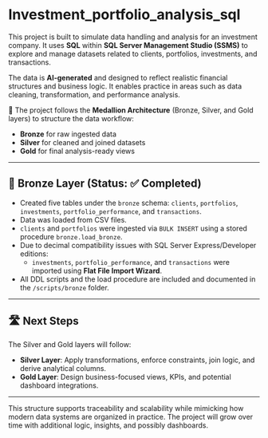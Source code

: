 # Investment_portfolio_analysis_sql

This project is built to simulate data handling and analysis for an investment company. It uses **SQL** within **SQL Server Management Studio (SSMS)** to explore and manage datasets related to clients, portfolios, investments, and transactions.

The data is **AI-generated** and designed to reflect realistic financial structures and business logic. It enables practice in areas such as data cleaning, transformation, and performance analysis.

📐 The project follows the **Medallion Architecture** (Bronze, Silver, and Gold layers) to structure the data workflow:
- **Bronze** for raw ingested data  
- **Silver** for cleaned and joined datasets  
- **Gold** for final analysis-ready views

---

## 🔰 Bronze Layer (Status: ✅ Completed)

- Created five tables under the `bronze` schema: `clients`, `portfolios`, `investments`, `portfolio_performance`, and `transactions`.
- Data was loaded from CSV files.
- `clients` and `portfolios` were ingested via `BULK INSERT` using a stored procedure `bronze.load_bronze`.
- Due to decimal compatibility issues with SQL Server Express/Developer editions:
  - `investments`, `portfolio_performance`, and `transactions` were imported using **Flat File Import Wizard**.
- All DDL scripts and the load procedure are included and documented in the `/scripts/bronze` folder.

---

## 🛣️ Next Steps

The Silver and Gold layers will follow:

- **Silver Layer**: Apply transformations, enforce constraints, join logic, and derive analytical columns.
- **Gold Layer**: Design business-focused views, KPIs, and potential dashboard integrations.

---

This structure supports traceability and scalability while mimicking how modern data systems are organized in practice. The project will grow over time with additional logic, insights, and possibly dashboards.
